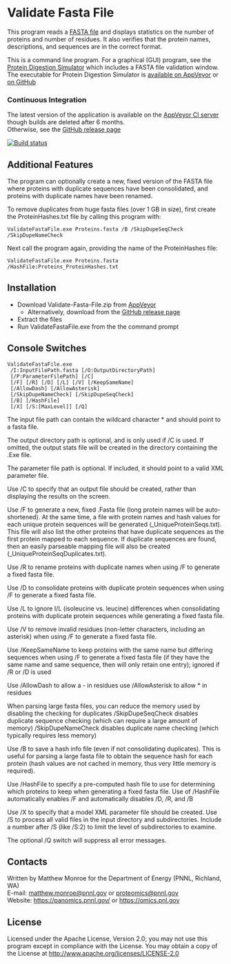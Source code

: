 
# Validate Fasta File

This program reads a [FASTA file](https://en.wikipedia.org/wiki/FASTA_format) 
and displays statistics on the number of proteins and number of residues.
It also verifies that the protein names, descriptions, and sequences are in the correct format.

This is a command line program.  For a graphical (GUI) program, see the
[Protein Digestion Simulator](https://github.com/PNNL-Comp-Mass-Spec/Protein-Digestion-Simulator)
which includes a FASTA file validation window.  The executable for 
Protein Digestion Simulator is
[available on AppVeyor](https://ci.appveyor.com/project/PNNLCompMassSpec/protein-digestion-simulator/build/artifacts)
or [on GitHub](https://github.com/PNNL-Comp-Mass-Spec/Protein-Digestion-Simulator/releases)

### Continuous Integration

The latest version of the application is available on the [AppVeyor CI server](https://ci.appveyor.com/project/PNNLCompMassSpec/validate-fasta-file/build/artifacts)
though builds are deleted after 6 months. \
Otherwise, see the [GitHub release page](https://github.com/PNNL-Comp-Mass-Spec/Validate-Fasta-File/releases)

[![Build status](https://ci.appveyor.com/api/projects/status/gg6u438llyhiupv3?svg=true)](https://ci.appveyor.com/project/PNNLCompMassSpec/validate-fasta-file)

## Additional Features

The program can optionally create a new, fixed version of the FASTA file
where proteins with duplicate sequences have been consolidated, and
proteins with duplicate names have been renamed.

To remove duplicates from huge fasta files (over 1 GB in size), first 
create the ProteinHashes.txt file by calling this program with:
```
ValidateFastaFile.exe Proteins.fasta /B /SkipDupeSeqCheck /SkipDupeNameCheck
```

Next call the program again, providing the name of the ProteinHashes file:
```
ValidateFastaFile.exe Proteins.fasta /HashFile:Proteins_ProteinHashes.txt
```

## Installation

* Download Validate-Fasta-File.zip from [AppVeyor](https://ci.appveyor.com/project/PNNLCompMassSpec/validate-fasta-file/build/build/artifacts)
  * Alternatively, download from the [GitHub release page](https://github.com/PNNL-Comp-Mass-Spec/Validate-Fasta-File/releases)
* Extract the files
* Run ValidateFastaFile.exe from the the command prompt

## Console Switches

```
ValidateFastaFile.exe
 /I:InputFilePath.fasta [/O:OutputDirectoryPath]
 [/P:ParameterFilePath] [/C]
 [/F] [/R] [/D] [/L] [/V] [/KeepSameName]
 [/AllowDash] [/AllowAsterisk]
 [/SkipDupeNameCheck] [/SkipDupeSeqCheck]
 [/B] [/HashFile]
 [/X] [/S:[MaxLevel]] [/Q]
```

The input file path can contain the wildcard character * and should point 
to a fasta file.

The output directory path is optional, and is only used if /C is used.
If omitted, the output stats file will be created in the directory 
containing the .Exe file.

The parameter file path is optional.  If included, it should point to a 
valid XML parameter file.

Use /C to specify that an output file should be created, rather than 
displaying the results on the screen.

Use /F to generate a new, fixed .Fasta file (long protein names will be auto-shortened).
At the same time, a file with protein names and hash values
for each unique protein sequences will be generated (_UniqueProteinSeqs.txt). 
This file will also list the other proteins that have duplicate sequences as the first protein mapped to each sequence.
If duplicate sequences are found, then an easily parseable mapping file will
also be created (_UniqueProteinSeqDuplicates.txt).

Use /R to rename proteins with duplicate names when using /F to generate a 
fixed fasta file.

Use /D to consolidate proteins with duplicate protein sequences when using 
/F to generate a fixed fasta file.

Use /L to ignore I/L (isoleucine vs. leucine) differences when consolidating 
proteins with duplicate protein sequences while generating a fixed fasta file.

Use /V to remove invalid residues (non-letter characters, including an 
asterisk) when using /F to generate a fixed fasta file.

Use /KeepSameName to keep proteins with the same name but differing sequences 
when using /F to generate a fixed fasta file (if they have the same name and 
same sequence, then will only retain one entry); ignored if /R or /D is used

Use /AllowDash to allow a - in residues
use /AllowAsterisk to allow * in residues

When parsing large fasta files, you can reduce the memory used by disabling 
the checking for duplicates
 /SkipDupeSeqCheck disables duplicate sequence checking (which can 
  require a large amount of memory)
 /SkipDupeNameCheck disables duplicate name checking (which typically 
  requires less memory)

Use /B to save a hash info file (even if not consolidating duplicates).
This is useful for parsing a large fasta file to obtain the sequence hash 
for each protein (hash values are not cached in memory, thus very little
memory is required).

Use /HashFile to specify a pre-computed hash file to use for determining 
which proteins to keep when generating a fixed fasta file. Use of 
/HashFile automatically enables /F and automatically disables /D, /R, and /B

Use /X to specify that a model XML parameter file should be created.
Use /S to process all valid files in the input directory and subdirectories.
Include a number after /S (like /S:2) to limit the level of subdirectories 
to examine.

The optional /Q switch will suppress all error messages.

## Contacts

Written by Matthew Monroe for the Department of Energy (PNNL, Richland, WA) \
E-mail: matthew.monroe@pnnl.gov or proteomics@pnnl.gov\
Website: https://panomics.pnnl.gov/ or https://omics.pnl.gov

## License

Licensed under the Apache License, Version 2.0; you may not use this program except 
in compliance with the License.  You may obtain a copy of the License at 
http://www.apache.org/licenses/LICENSE-2.0
